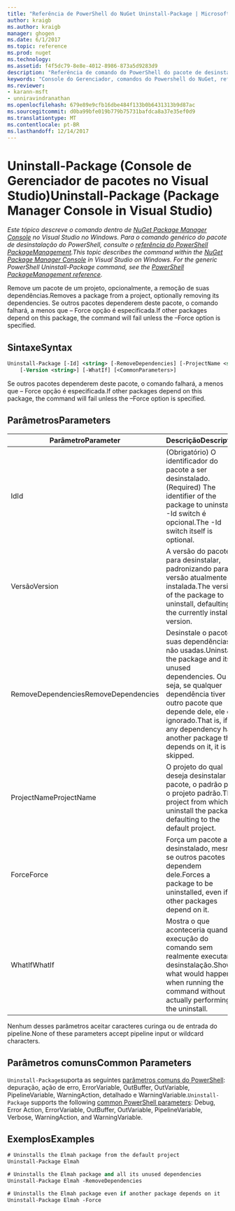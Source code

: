 ```yaml
---
title: "Referência de PowerShell do NuGet Uninstall-Package | Microsoft Docs"
author: kraigb
ms.author: kraigb
manager: ghogen
ms.date: 6/1/2017
ms.topic: reference
ms.prod: nuget
ms.technology: 
ms.assetid: f4f5dc79-8e8e-4012-8986-873a5d9283d9
description: "Referência de comando do PowerShell do pacote de desinstalação no Console do Gerenciador de pacotes do NuGet no Visual Studio."
keywords: "Console do Gerenciador, comandos do Powershell do NuGet, referência do Powershell do NuGet, pacote de desinstalação do pacote NuGet"
ms.reviewer:
- karann-msft
- unniravindranathan
ms.openlocfilehash: 679e89e9cfb16dbe484f133b0b6431313b9d87ac
ms.sourcegitcommit: d0ba99bfe019b779b75731bafdca8a37e35ef0d9
ms.translationtype: MT
ms.contentlocale: pt-BR
ms.lasthandoff: 12/14/2017
---
```

# <a name="uninstall-package-package-manager-console-in-visual-studio"></a><span data-ttu-id="1f4cd-104">Uninstall-Package (Console de Gerenciador de pacotes no Visual Studio)</span><span class="sxs-lookup"><span data-stu-id="1f4cd-104">Uninstall-Package (Package Manager Console in Visual Studio)</span></span>

<span data-ttu-id="1f4cd-105">*Este tópico descreve o comando dentro de [NuGet Package Manager Console](Package-Manager-Console.md) no Visual Studio no Windows. Para o comando genérico do pacote de desinstalação do PowerShell, consulte o [referência do PowerShell PackageManagement](https://docs.microsoft.com/powershell/module/packagemanagement/?view=powershell-6).*</span><span class="sxs-lookup"><span data-stu-id="1f4cd-105">*This topic describes the command within the [NuGet Package Manager Console](Package-Manager-Console.md) in Visual Studio on Windows. For the generic PowerShell Uninstall-Package command, see the [PowerShell PackageManagement reference](https://docs.microsoft.com/powershell/module/packagemanagement/?view=powershell-6).*</span></span>

<span data-ttu-id="1f4cd-106">Remove um pacote de um projeto, opcionalmente, a remoção de suas dependências.</span><span class="sxs-lookup"><span data-stu-id="1f4cd-106">Removes a package from a project, optionally removing its dependencies.</span></span> <span data-ttu-id="1f4cd-107">Se outros pacotes dependerem deste pacote, o comando falhará, a menos que – Force opção é especificada.</span><span class="sxs-lookup"><span data-stu-id="1f4cd-107">If other packages depend on this package, the command will fail unless the –Force option is specified.</span></span>

## <a name="syntax"></a><span data-ttu-id="1f4cd-108">Sintaxe</span><span class="sxs-lookup"><span data-stu-id="1f4cd-108">Syntax</span></span>

```ps
Uninstall-Package [-Id] <string> [-RemoveDependencies] [-ProjectName <string>] [-Force]
    [-Version <string>] [-WhatIf] [<CommonParameters>]
```

<span data-ttu-id="1f4cd-109">Se outros pacotes dependerem deste pacote, o comando falhará, a menos que – Force opção é especificada.</span><span class="sxs-lookup"><span data-stu-id="1f4cd-109">If other packages depend on this package, the command will fail unless the –Force option is specified.</span></span>

## <a name="parameters"></a><span data-ttu-id="1f4cd-110">Parâmetros</span><span class="sxs-lookup"><span data-stu-id="1f4cd-110">Parameters</span></span>

| <span data-ttu-id="1f4cd-111">Parâmetro</span><span class="sxs-lookup"><span data-stu-id="1f4cd-111">Parameter</span></span> | <span data-ttu-id="1f4cd-112">Descrição</span><span class="sxs-lookup"><span data-stu-id="1f4cd-112">Description</span></span> |
| --- | --- |
| <span data-ttu-id="1f4cd-113">Id</span><span class="sxs-lookup"><span data-stu-id="1f4cd-113">Id</span></span> | <span data-ttu-id="1f4cd-114">(Obrigatório) O identificador do pacote a ser desinstalado.</span><span class="sxs-lookup"><span data-stu-id="1f4cd-114">(Required) The identifier of the package to uninstall.</span></span> <span data-ttu-id="1f4cd-115">-Id switch é opcional.</span><span class="sxs-lookup"><span data-stu-id="1f4cd-115">The -Id switch itself is optional.</span></span> |
| <span data-ttu-id="1f4cd-116">Versão</span><span class="sxs-lookup"><span data-stu-id="1f4cd-116">Version</span></span> | <span data-ttu-id="1f4cd-117">A versão do pacote para desinstalar, padronizando para a versão atualmente instalada.</span><span class="sxs-lookup"><span data-stu-id="1f4cd-117">The version of the package to uninstall, defaulting to the currently installed version.</span></span> |
| <span data-ttu-id="1f4cd-118">RemoveDependencies</span><span class="sxs-lookup"><span data-stu-id="1f4cd-118">RemoveDependencies</span></span> | <span data-ttu-id="1f4cd-119">Desinstale o pacote e suas dependências não usadas.</span><span class="sxs-lookup"><span data-stu-id="1f4cd-119">Uninstall the package and its unused dependencies.</span></span> <span data-ttu-id="1f4cd-120">Ou seja, se qualquer dependência tiver outro pacote que depende dele, ele é ignorado.</span><span class="sxs-lookup"><span data-stu-id="1f4cd-120">That is, if any dependency has another package that depends on it, it is skipped.</span></span> |
| <span data-ttu-id="1f4cd-121">ProjectName</span><span class="sxs-lookup"><span data-stu-id="1f4cd-121">ProjectName</span></span> | <span data-ttu-id="1f4cd-122">O projeto do qual deseja desinstalar o pacote, o padrão para o projeto padrão.</span><span class="sxs-lookup"><span data-stu-id="1f4cd-122">The project from which to uninstall the package, defaulting to the default project.</span></span> |
| <span data-ttu-id="1f4cd-123">Force</span><span class="sxs-lookup"><span data-stu-id="1f4cd-123">Force</span></span> | <span data-ttu-id="1f4cd-124">Força um pacote a ser desinstalado, mesmo se outros pacotes dependem dele.</span><span class="sxs-lookup"><span data-stu-id="1f4cd-124">Forces a package to be uninstalled, even if other packages depend on it.</span></span> |
| <span data-ttu-id="1f4cd-125">WhatIf</span><span class="sxs-lookup"><span data-stu-id="1f4cd-125">WhatIf</span></span> | <span data-ttu-id="1f4cd-126">Mostra o que aconteceria quando a execução do comando sem realmente executar a desinstalação.</span><span class="sxs-lookup"><span data-stu-id="1f4cd-126">Shows what would happen when running the command without actually performing the uninstall.</span></span> |

<span data-ttu-id="1f4cd-127">Nenhum desses parâmetros aceitar caracteres curinga ou de entrada do pipeline.</span><span class="sxs-lookup"><span data-stu-id="1f4cd-127">None of these parameters accept pipeline input or wildcard characters.</span></span>

## <a name="common-parameters"></a><span data-ttu-id="1f4cd-128">Parâmetros comuns</span><span class="sxs-lookup"><span data-stu-id="1f4cd-128">Common Parameters</span></span>

<span data-ttu-id="1f4cd-129">`Uninstall-Package`suporta as seguintes [parâmetros comuns do PowerShell](http://go.microsoft.com/fwlink/?LinkID=113216): depuração, ação de erro, ErrorVariable, OutBuffer, OutVariable, PipelineVariable, WarningAction, detalhado e WarningVariable.</span><span class="sxs-lookup"><span data-stu-id="1f4cd-129">`Uninstall-Package` supports the following [common PowerShell parameters](http://go.microsoft.com/fwlink/?LinkID=113216): Debug, Error Action, ErrorVariable, OutBuffer, OutVariable, PipelineVariable, Verbose, WarningAction, and WarningVariable.</span></span>

## <a name="examples"></a><span data-ttu-id="1f4cd-130">Exemplos</span><span class="sxs-lookup"><span data-stu-id="1f4cd-130">Examples</span></span>

```ps
# Uninstalls the Elmah package from the default project
Uninstall-Package Elmah

# Uninstalls the Elmah package and all its unused dependencies
Uninstall-Package Elmah -RemoveDependencies 

# Uninstalls the Elmah package even if another package depends on it
Uninstall-Package Elmah -Force
```
